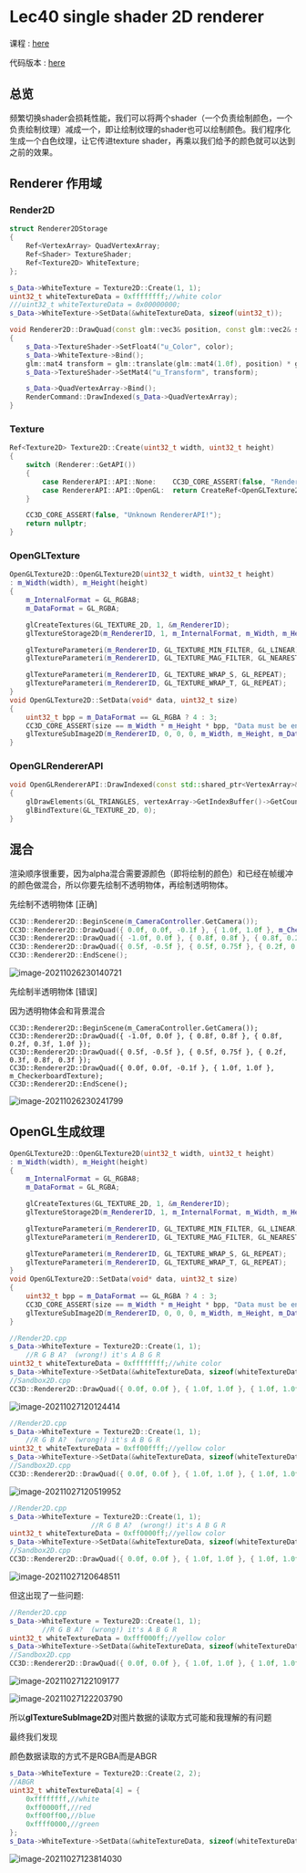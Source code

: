 # Lec40 single shader 2D renderer

课程 : [here](https://www.youtube.com/watch?v=-myXuS3t1W4&list=PLlrATfBNZ98dC-V-N3m0Go4deliWHPFwT&index=54)

代码版本 : [here](https://github.com/Graphic-researcher/Crosa-Conty-3D/tree/d0ed5fcaac8fe61612df7cb080aad29eac079edd/HTC/Project)

## 总览

频繁切换shader会损耗性能，我们可以将两个shader（一个负责绘制颜色，一个负责绘制纹理）减成一个，即让绘制纹理的shader也可以绘制颜色。我们程序化生成一个白色纹理，让它传进texture shader，再乘以我们给予的颜色就可以达到之前的效果。

## Renderer 作用域

### Render2D

```c++
struct Renderer2DStorage
{
    Ref<VertexArray> QuadVertexArray;
    Ref<Shader> TextureShader;
    Ref<Texture2D> WhiteTexture;
};

s_Data->WhiteTexture = Texture2D::Create(1, 1);
uint32_t whiteTextureData = 0xffffffff;//white color
///uint32_t whiteTextureData = 0x00000000;
s_Data->WhiteTexture->SetData(&whiteTextureData, sizeof(uint32_t));

void Renderer2D::DrawQuad(const glm::vec3& position, const glm::vec2& size, const glm::vec4& color)
{
    s_Data->TextureShader->SetFloat4("u_Color", color);
    s_Data->WhiteTexture->Bind();
    glm::mat4 transform = glm::translate(glm::mat4(1.0f), position) * glm::scale(glm::mat4(1.0f), { 	size.x, size.y, 1.0f });
    s_Data->TextureShader->SetMat4("u_Transform", transform);

    s_Data->QuadVertexArray->Bind();
    RenderCommand::DrawIndexed(s_Data->QuadVertexArray);
}
```

### Texture

```c++
Ref<Texture2D> Texture2D::Create(uint32_t width, uint32_t height)
{
    switch (Renderer::GetAPI())
    {
        case RendererAPI::API::None:    CC3D_CORE_ASSERT(false, "RendererAPI::None is currently not 		supported!"); return nullptr;
        case RendererAPI::API::OpenGL:  return CreateRef<OpenGLTexture2D>(width, height);
    }

    CC3D_CORE_ASSERT(false, "Unknown RendererAPI!");
    return nullptr;
}
```

### OpenGLTexture

```c++
OpenGLTexture2D::OpenGLTexture2D(uint32_t width, uint32_t height)
: m_Width(width), m_Height(height)
{
    m_InternalFormat = GL_RGBA8;
    m_DataFormat = GL_RGBA;

    glCreateTextures(GL_TEXTURE_2D, 1, &m_RendererID);
    glTextureStorage2D(m_RendererID, 1, m_InternalFormat, m_Width, m_Height);

    glTextureParameteri(m_RendererID, GL_TEXTURE_MIN_FILTER, GL_LINEAR);
    glTextureParameteri(m_RendererID, GL_TEXTURE_MAG_FILTER, GL_NEAREST);

    glTextureParameteri(m_RendererID, GL_TEXTURE_WRAP_S, GL_REPEAT);
    glTextureParameteri(m_RendererID, GL_TEXTURE_WRAP_T, GL_REPEAT);
}
void OpenGLTexture2D::SetData(void* data, uint32_t size)
{
    uint32_t bpp = m_DataFormat == GL_RGBA ? 4 : 3;
    CC3D_CORE_ASSERT(size == m_Width * m_Height * bpp, "Data must be entire texture!");
    glTextureSubImage2D(m_RendererID, 0, 0, 0, m_Width, m_Height, m_DataFormat, GL_UNSIGNED_BYTE, 		data);
}
```

### OpenGLRendererAPI

```c++
void OpenGLRendererAPI::DrawIndexed(const std::shared_ptr<VertexArray>& vertexArray)
{
    glDrawElements(GL_TRIANGLES, vertexArray->GetIndexBuffer()->GetCount(), GL_UNSIGNED_INT, 			nullptr);
    glBindTexture(GL_TEXTURE_2D, 0);
}
```

## 混合

渲染顺序很重要，因为alpha混合需要源颜色（即将绘制的颜色）和已经在帧缓冲的颜色做混合，所以你要先绘制不透明物体，再绘制透明物体。

先绘制不透明物体 [正确]

```c++
CC3D::Renderer2D::BeginScene(m_CameraController.GetCamera());
CC3D::Renderer2D::DrawQuad({ 0.0f, 0.0f, -0.1f }, { 1.0f, 1.0f }, m_CheckerboardTexture);//opacity 
CC3D::Renderer2D::DrawQuad({ -1.0f, 0.0f }, { 0.8f, 0.8f }, { 0.8f, 0.2f, 0.3f, 1.0f });//transparent
CC3D::Renderer2D::DrawQuad({ 0.5f, -0.5f }, { 0.5f, 0.75f }, { 0.2f, 0.3f, 0.8f, 0.3f });
CC3D::Renderer2D::EndScene();
```

![image-20211026230140721](https://i.loli.net/2021/10/26/h8Zw2ESdsmp7lbM.png)

先绘制半透明物体 [错误]

因为透明物体会和背景混合

```
CC3D::Renderer2D::BeginScene(m_CameraController.GetCamera());
CC3D::Renderer2D::DrawQuad({ -1.0f, 0.0f }, { 0.8f, 0.8f }, { 0.8f, 0.2f, 0.3f, 1.0f });
CC3D::Renderer2D::DrawQuad({ 0.5f, -0.5f }, { 0.5f, 0.75f }, { 0.2f, 0.3f, 0.8f, 0.3f });
CC3D::Renderer2D::DrawQuad({ 0.0f, 0.0f, -0.1f }, { 1.0f, 1.0f }, m_CheckerboardTexture);
CC3D::Renderer2D::EndScene();
```

![image-20211026230241799](https://i.loli.net/2021/10/26/w3WztDkgBK9a1mf.png)

## OpenGL生成纹理

```c++
OpenGLTexture2D::OpenGLTexture2D(uint32_t width, uint32_t height)
: m_Width(width), m_Height(height)
{
    m_InternalFormat = GL_RGBA8;
    m_DataFormat = GL_RGBA;

    glCreateTextures(GL_TEXTURE_2D, 1, &m_RendererID);
    glTextureStorage2D(m_RendererID, 1, m_InternalFormat, m_Width, m_Height);

    glTextureParameteri(m_RendererID, GL_TEXTURE_MIN_FILTER, GL_LINEAR);
    glTextureParameteri(m_RendererID, GL_TEXTURE_MAG_FILTER, GL_NEAREST);

    glTextureParameteri(m_RendererID, GL_TEXTURE_WRAP_S, GL_REPEAT);
    glTextureParameteri(m_RendererID, GL_TEXTURE_WRAP_T, GL_REPEAT);
}
void OpenGLTexture2D::SetData(void* data, uint32_t size)
{
    uint32_t bpp = m_DataFormat == GL_RGBA ? 4 : 3;
    CC3D_CORE_ASSERT(size == m_Width * m_Height * bpp, "Data must be entire texture!");
    glTextureSubImage2D(m_RendererID, 0, 0, 0, m_Width, m_Height, m_DataFormat, GL_UNSIGNED_BYTE, 		data);
}
```

```c++
//Render2D.cpp
s_Data->WhiteTexture = Texture2D::Create(1, 1);
	//R G B A?	(wrong!) it's A B G R
uint32_t whiteTextureData = 0xffffffff;//white color
s_Data->WhiteTexture->SetData(&whiteTextureData, sizeof(whiteTextureData));
//Sandbox2D.cpp
CC3D::Renderer2D::DrawQuad({ 0.0f, 0.0f }, { 1.0f, 1.0f }, { 1.0f, 1.0f, 1.0f, 1.0f });
```

![image-20211027120124414](https://i.loli.net/2021/10/27/pbrmFgP4YsX5q2T.png)

```c++
//Render2D.cpp
s_Data->WhiteTexture = Texture2D::Create(1, 1);
	//R G B A?	(wrong!) it's A B G R
uint32_t whiteTextureData = 0xff00ffff;//yellow color
s_Data->WhiteTexture->SetData(&whiteTextureData, sizeof(whiteTextureData));
//Sandbox2D.cpp
CC3D::Renderer2D::DrawQuad({ 0.0f, 0.0f }, { 1.0f, 1.0f }, { 1.0f, 1.0f, 1.0f, 1.0f });
```

![image-20211027120519952](https://i.loli.net/2021/10/27/rYGmCeuzAJI7hRP.png)

```c++
//Render2D.cpp
s_Data->WhiteTexture = Texture2D::Create(1, 1);
					//R G B A?	(wrong!) it's A B G R
uint32_t whiteTextureData = 0xff0000ff;//yellow color
s_Data->WhiteTexture->SetData(&whiteTextureData, sizeof(whiteTextureData));
//Sandbox2D.cpp
CC3D::Renderer2D::DrawQuad({ 0.0f, 0.0f }, { 1.0f, 1.0f }, { 1.0f, 1.0f, 1.0f, 1.0f });
```

![image-20211027120648511](https://i.loli.net/2021/10/27/OVA2H4WJFQPIX7Y.png)

但这出现了一些问题:

```c++
//Render2D.cpp
s_Data->WhiteTexture = Texture2D::Create(1, 1);
		//R G B A?	(wrong!) it's A B G R
uint32_t whiteTextureData = 0xfff000ff;//yellow color
s_Data->WhiteTexture->SetData(&whiteTextureData, sizeof(whiteTextureData));
//Sandbox2D.cpp
CC3D::Renderer2D::DrawQuad({ 0.0f, 0.0f }, { 1.0f, 1.0f }, { 1.0f, 1.0f, 1.0f, 1.0f });
```

![image-20211027122109177](https://i.loli.net/2021/10/27/NrI5PW6oexXTaC4.png)

![image-20211027122203790](https://i.loli.net/2021/10/27/26Womwv4kuEij1p.png)

所以**glTextureSubImage2D**对图片数据的读取方式可能和我理解的有问题

最终我们发现

颜色数据读取的方式不是RGBA而是ABGR

```c++
s_Data->WhiteTexture = Texture2D::Create(2, 2);
//ABGR
uint32_t whiteTextureData[4] = {
    0xffffffff,//white
    0xff0000ff,//red
    0xff00ff00,//blue
    0xffff0000,//green
};
s_Data->WhiteTexture->SetData(&whiteTextureData, sizeof(whiteTextureData));
```

![image-20211027123814030](https://i.loli.net/2021/10/27/anWOT8FNrpjgdIk.png)


